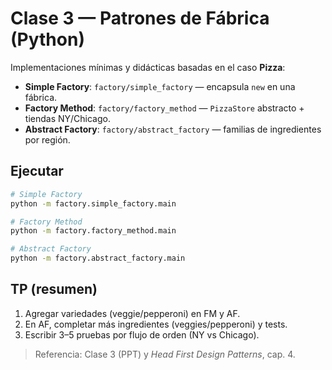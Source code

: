 # Clase 3 — Patrones de Fábrica (Python)

Implementaciones mínimas y didácticas basadas en el caso **Pizza**:
- **Simple Factory**: `factory/simple_factory` — encapsula `new` en una fábrica.
- **Factory Method**: `factory/factory_method` — `PizzaStore` abstracto + tiendas NY/Chicago.
- **Abstract Factory**: `factory/abstract_factory` — familias de ingredientes por región.

## Ejecutar
```bash
# Simple Factory
python -m factory.simple_factory.main

# Factory Method
python -m factory.factory_method.main

# Abstract Factory
python -m factory.abstract_factory.main
```

## TP (resumen)
1) Agregar variedades (veggie/pepperoni) en FM y AF.  
2) En AF, completar más ingredientes (veggies/pepperoni) y tests.  
3) Escribir 3–5 pruebas por flujo de orden (NY vs Chicago).

> Referencia: Clase 3 (PPT) y *Head First Design Patterns*, cap. 4.
